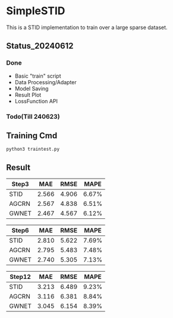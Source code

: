 # SimpleSTID

This is a STID implementation to train over a large sparse dataset.

## Status_20240612
### Done
- Basic "train" script
- Data Processing/Adapter
- Model Saving
- Result Plot
- LossFunction API

### Todo(Till 240623)
 


## Training Cmd

```
python3 traintest.py
```

## Result
| Step3 | MAE   | RMSE  | MAPE  |
| ----- | ----- | ----- | ----- |
| STID  | 2.566 | 4.906 | 6.67% |
| AGCRN | 2.567 | 4.838 | 6.51% |
| GWNET | 2.467 | 4.567 | 6.12% |


| Step6 | MAE   | RMSE  | MAPE  |
| ----- | ----- | ----- | ----- |
| STID  | 2.810 | 5.622 | 7.69% |
| AGCRN | 2.795 | 5.483 | 7.48% |
| GWNET | 2.740 | 5.305 | 7.13% |

| Step12 | MAE   | RMSE  | MAPE  |
| ------ | ----- | ----- | ----- |
| STID   | 3.213 | 6.489 | 9.23% |
| AGCRN | 3.116 | 6.381 | 8.84% |
| GWNET  | 3.045 | 6.154 | 8.39% |
